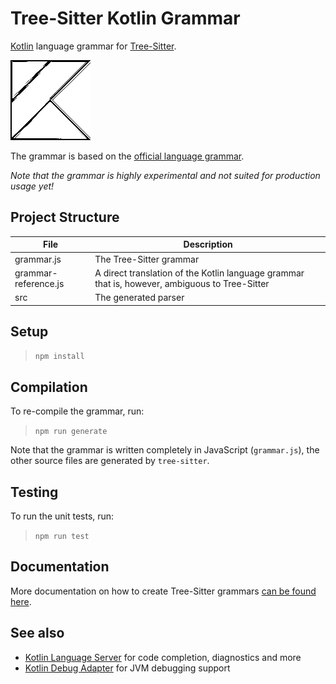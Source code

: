 # Tree-Sitter Kotlin Grammar
[Kotlin](https://kotlinlang.org) language grammar for [Tree-Sitter](http://tree-sitter.github.io/tree-sitter/).

![Icon](Icon128.png)

The grammar is based on the [official language grammar](https://kotlinlang.org/docs/reference/grammar.html).

_Note that the grammar is highly experimental and not suited for production usage yet!_

## Project Structure

| File | Description |
| ---- | ----------- |
| grammar.js | The Tree-Sitter grammar |
| grammar-reference.js | A direct translation of the Kotlin language grammar that is, however, ambiguous to Tree-Sitter |
| src | The generated parser |

## Setup

>`npm install`

## Compilation

To re-compile the grammar, run:

>`npm run generate`

Note that the grammar is written completely in JavaScript (`grammar.js`), the other source files are generated by `tree-sitter`.

## Testing

To run the unit tests, run:

>`npm run test`


## Documentation

More documentation on how to create Tree-Sitter grammars [can be found here](https://tree-sitter.github.io/tree-sitter/creating-parsers).

## See also

* [Kotlin Language Server](https://github.com/fwcd/kotlin-language-server) for code completion, diagnostics and more
* [Kotlin Debug Adapter](https://github.com/fwcd/kotlin-debug-adapter) for JVM debugging support
